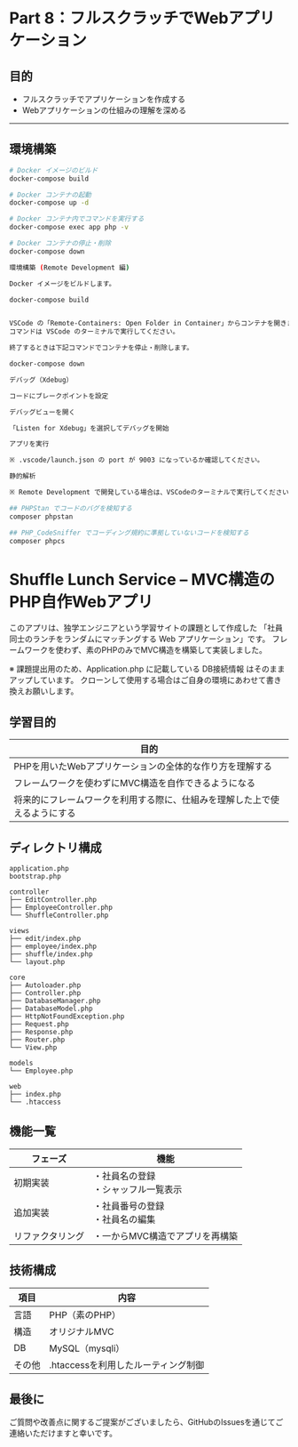 # Part 8：フルスクラッチでWebアプリケーション

## 目的

* フルスクラッチでアプリケーションを作成する
* Webアプリケーションの仕組みの理解を深める

---

## 環境構築

```bash
# Docker イメージのビルド
docker-compose build

# Docker コンテナの起動
docker-compose up -d

# Docker コンテナ内でコマンドを実行する
docker-compose exec app php -v

# Docker コンテナの停止・削除
docker-compose down

環境構築 (Remote Development 編)

Docker イメージをビルドします。

docker-compose build


VSCode の「Remote-Containers: Open Folder in Container」からコンテナを開きます。
コマンドは VSCode のターミナルで実行してください。

終了するときは下記コマンドでコンテナを停止・削除します。

docker-compose down

デバッグ（Xdebug）

コードにブレークポイントを設定

デバッグビューを開く

「Listen for Xdebug」を選択してデバッグを開始

アプリを実行

※ .vscode/launch.json の port が 9003 になっているか確認してください。

静的解析

※ Remote Development で開発している場合は、VSCodeのターミナルで実行してください。

## PHPStan でコードのバグを検知する
composer phpstan

## PHP_CodeSniffer でコーディング規約に準拠していないコードを検知する
composer phpcs

```

# Shuffle Lunch Service – MVC構造のPHP自作Webアプリ

このアプリは、独学エンジニアという学習サイトの課題として作成した
「社員同士のランチをランダムにマッチングする Web アプリケーション」です。
フレームワークを使わず、素のPHPのみでMVC構造を構築して実装しました。

※ 課題提出用のため、Application.php に記載している DB接続情報 はそのままアップしています。
クローンして使用する場合はご自身の環境にあわせて書き換えお願いします。

## 学習目的
| 目的                                             |
| ---------------------------------------------- |
| PHPを用いたWebアプリケーションの全体的な作り方を理解する                |
| フレームワークを使わずにMVC構造を自作できるようになる                   |
| 将来的にフレームワークを利用する際に、仕組みを理解した上で使えるようにする |


## ディレクトリ構成

```
application.php
bootstrap.php

controller
├── EditController.php
├── EmployeeController.php
└── ShuffleController.php

views
├── edit/index.php
├── employee/index.php
├── shuffle/index.php
└── layout.php

core
├── Autoloader.php
├── Controller.php
├── DatabaseManager.php
├── DatabaseModel.php
├── HttpNotFoundException.php
├── Request.php
├── Response.php
├── Router.php
└── View.php

models
└── Employee.php

web
├── index.php
└── .htaccess

```

## 機能一覧
| フェーズ     | 機能                    |
| -------- | --------------------- |
| 初期実装     | ・社員名の登録<br>・シャッフル一覧表示 |
| 追加実装     | ・社員番号の登録<br>・社員名の編集   |
| リファクタリング | ・一からMVC構造でアプリを再構築     |


## 技術構成
| 項目  | 内容                     |
| --- | ---------------------- |
| 言語  | PHP（素のPHP）             |
| 構造  | オリジナルMVC               |
| DB  | MySQL（mysqli）          |
| その他 | .htaccessを利用したルーティング制御 |


## 最後に
ご質問や改善点に関するご提案がございましたら、GitHubのIssuesを通じてご連絡いただけますと幸いです。
